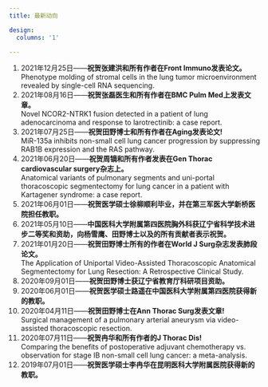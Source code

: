 ```yaml
---
title: 最新动向

design:
  columns: '1'

---
```

1. 2021年12月25日——**祝贺张建洪和所有作者在Front Immuno发表论文。**  
   Phenotype molding of stromal cells in the lung tumor microenvironment revealed by single-cell RNA sequencing.  
1. 2021年08月16日——**祝贺张磊医生和所有作者在BMC Pulm Med上发表文章。**  
   Novel NCOR2-NTRK1 fusion detected in a patient of lung adenocarcinoma and response to larotrectinib: a case report.   
1. 2021年07月25日——**祝贺田野博士和所有作者在Aging发表论文!**  
   MiR-135a inhibits non-small cell lung cancer progression by suppressing RAB1B expression and the RAS pathway.  
1. 2021年06月20日——**祝贺周镝和所有作者发表在Gen Thorac cardiovascular surgery杂志上。**  
   Anatomical variants of pulmonary segments and uni-portal thoracoscopic segmentectomy for lung cancer in a patient with Kartagener syndrome: a case report.  
1. 2021年06月01日——**祝贺医学硕士徐柳顺利毕业，并在第三军医大学新桥医院担任教职。**  
1. 2021年05月10日——**中国医科大学附属第四医院胸外科获辽宁省科学技术进步二等奖和资助，向杨雪鹰、田野博士以及的所有贡献者表示祝贺。**  
1. 2021年01月20日——**祝贺田野博士所有的作者在World J Surg杂志发表肺段论文。**  
   The Application of Uniportal Video-Assisted Thoracoscopic Anatomical Segmentectomy for Lung Resection: A Retrospective Clinical Study.  
1. 2020年09月01日——**祝贺田野博士获辽宁省教育厅科研项目资助。**  
1. 2020年06月01日——**祝贺医学硕士路遥在中国医科大学附属第四医院获得新的教职。**  
1. 2020年04月11日——**祝贺田野博士在Ann Thorac Surg发表文章!**  
    Surgical management of a pulmonary arterial aneurysm via video-assisted thoracoscopic resection.  
1. 2020年07月11日——**祝贺冉华和所有作者的J Thorac Dis!**  
    Comparing the benefits of postoperative adjuvant chemotherapy vs. observation for stage IB non-small cell lung cancer: a meta-analysis.
1. 2019年07月01日——**祝贺医学硕士李冉华在昆明医科大学附属医院获得新的教职。**  